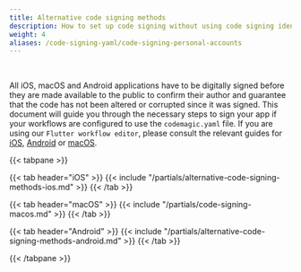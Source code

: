 ```yaml
---
title: Alternative code signing methods
description: How to set up code signing without using code signing identities
weight: 4
aliases: /code-signing-yaml/code-signing-personal-accounts
---
```

<br>


All iOS, macOS and Android applications have to be digitally signed before they are made available to the public to confirm their author and guarantee that the code has not been altered or corrupted since it was signed. This document will guide you through the necessary steps to sign your app if your workflows are configured to use the `codemagic.yaml` file. If you are using our `Flutter workflow editor`, please consult the relevant guides for [iOS](../flutter-code-signing/ios-code-signing), [Android](../flutter-code-signing/ios-code-signing) or [macOS](../flutter-code-signing/macos-code-signing).



{{< tabpane >}}


{{< tab header="iOS" >}}
{{< include "/partials/alternative-code-signing-methods-ios.md" >}}
{{< /tab >}}

{{< tab header="macOS" >}}
{{< include "/partials/code-signing-macos.md" >}}
{{< /tab >}}

{{< tab header="Android" >}}
{{< include "/partials/alternative-code-signing-methods-android.md" >}}
{{< /tab >}}

{{< /tabpane >}}


